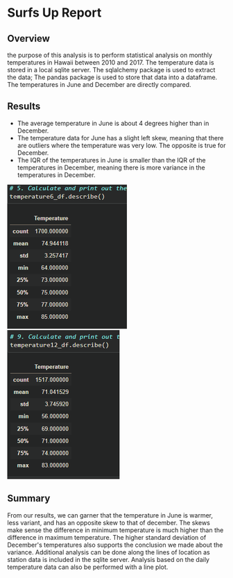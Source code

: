 # Surfs Up Report

## Overview

the purpose of this analysis is to perform statistical analysis on monthly temperatures in Hawaii between 2010 and 2017. The temperature data is stored in a local sqlite server. The sqlalchemy package is used to extract the data; The pandas package is used to store that data into a dataframe. The temperatures in June and December are directly compared.

## Results

- The average temperature in June is about 4 degrees higher than in December.
- The temperature data for June has a slight left skew, meaning that there are outliers where the temperature was very low. The opposite is true for December.
- The IQR of the temperatures in June is smaller than the IQR of the temperatures in December, meaning there is more variance in the temperatures in December.

![July Statistics](Captures/JuneData.PNG)
![December Statistics](Captures/DecemberData.PNG)

## Summary

From our results, we can garner that the temperature in June is warmer, less variant, and has an opposite skew to that of december. The skews make sense the difference in minimum temperature is much higher than the difference in maximum temperature. The higher standard deviation of December's temperatures also supports the conclusion we made about the variance. Additional analysis can be done along the lines of location as station data is included in the sqlite server. Analysis based on the daily temperature data can also be performed with a line plot.
